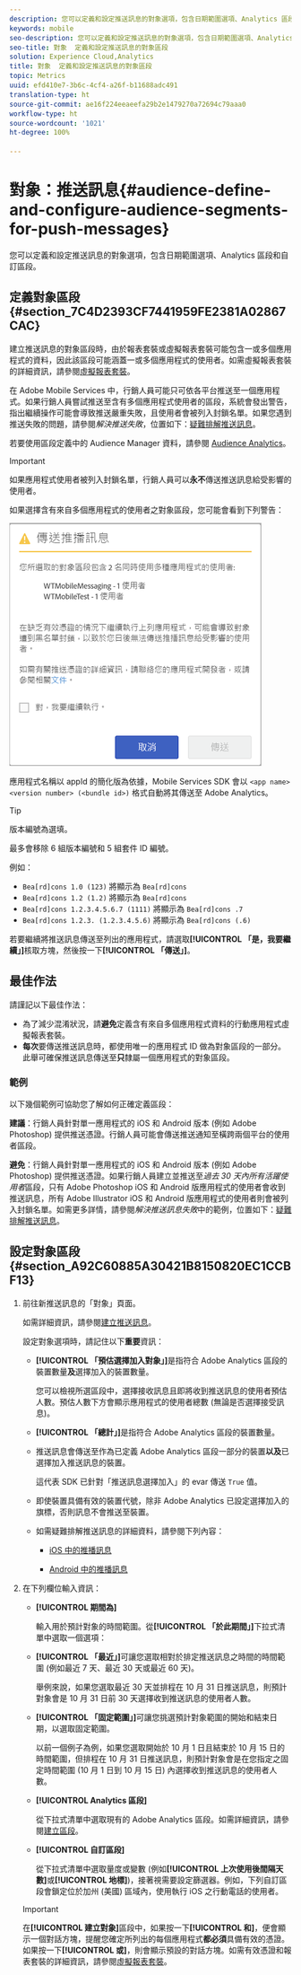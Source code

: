 ```yaml
---
description: 您可以定義和設定推送訊息的對象選項，包含日期範圍選項、Analytics 區段和自訂區段。
keywords: mobile
seo-description: 您可以定義和設定推送訊息的對象選項，包含日期範圍選項、Analytics 區段和自訂區段。
seo-title: 對象  定義和設定推送訊息的對象區段
solution: Experience Cloud,Analytics
title: 對象  定義和設定推送訊息的對象區段
topic: Metrics
uuid: efd410e7-3b6c-4cf4-a26f-b11688adc491
translation-type: ht
source-git-commit: ae16f224eeaeefa29b2e1479270a72694c79aaa0
workflow-type: ht
source-wordcount: '1021'
ht-degree: 100%

---
```



# 對象：推送訊息{#audience-define-and-configure-audience-segments-for-push-messages}

您可以定義和設定推送訊息的對象選項，包含日期範圍選項、Analytics 區段和自訂區段。

## 定義對象區段 {#section_7C4D2393CF7441959FE2381A02867CAC}

建立推送訊息的對象區段時，由於報表套裝或虛擬報表套裝可能包含一或多個應用程式的資料，因此該區段可能涵蓋一或多個應用程式的使用者。如需虛擬報表套裝的詳細資訊，請參閱[虛擬報表套裝](/help/using/manage-apps/c-mob-vrs.md)。

在 Adobe Mobile Services 中，行銷人員可能只可依各平台推送至一個應用程式。如果行銷人員嘗試推送至含有多個應用程式使用者的區段，系統會發出警告，指出繼續操作可能會導致推送嚴重失敗，且使用者會被列入封鎖名單。如果您遇到推送失敗的問題，請參閱&#x200B;*解決推送失敗*，位置如下：[疑難排解推送訊息](/help/using/in-app-messaging/t-create-push-message/c-schedule-push-message.md)。

若要使用區段定義中的 Audience Manager 資料，請參閱 [Audience Analytics](https://docs-author-stg.corp.adobe.com/content/help/en/analytics/integration/audience-analytics/mc-audiences-aam.html)。

>[!IMPORTANT]
>
>如果應用程式使用者被列入封鎖名單，行銷人員可以&#x200B;**永不**&#x200B;傳送推送訊息給受影響的使用者。

如果選擇含有來自多個應用程式的使用者之對象區段，您可能會看到下列警告：

![多個應用程式名稱](assets/multiple_appname.png)

應用程式名稱以 appId 的簡化版為依據，Mobile Services SDK 會以 `<app name> <version number> (<bundle id>)` 格式自動將其傳送至 Adobe Analytics。

>[!TIP]
>
>版本編號為選填。

最多會移除 6 組版本編號和 5 組套件 ID 編號。

例如：

* `Bea[rd]cons 1.0 (123)` 將顯示為 `Bea[rd]cons`
* `Bea[rd]cons 1.2 (1.2)` 將顯示為 `Bea[rd]cons`
* `Bea[rd]cons 1.2.3.4.5.6.7 (1111)` 將顯示為 `Bea[rd]cons .7`
* `Bea[rd]cons 1.2.3. (1.2.3.4.5.6)` 將顯示為 `Bea[rd]cons (.6)`

若要繼續將推送訊息傳送至列出的應用程式，請選取&#x200B;**[!UICONTROL 「是，我要繼續」]**&#x200B;核取方塊，然後按一下&#x200B;**[!UICONTROL 「傳送」]**。

## 最佳作法

請謹記以下最佳作法：

* 為了減少混淆狀況，請&#x200B;**避免**&#x200B;定義含有來自多個應用程式資料的行動應用程式虛擬報表套裝。
* **每次**&#x200B;要傳送推送訊息時，都使用唯一的應用程式 ID 做為對象區段的一部分。此舉可確保推送訊息傳送至&#x200B;**只**&#x200B;隸屬一個應用程式的對象區段。

### 範例

以下幾個範例可協助您了解如何正確定義區段：

**建議**：行銷人員針對單一應用程式的 iOS 和 Android 版本 (例如 Adobe Photoshop) 提供推送憑證。行銷人員可能會傳送推送通知至橫跨兩個平台的使用者區段。

**避免**：行銷人員針對單一應用程式的 iOS 和 Android 版本 (例如 Adobe Photoshop) 提供推送憑證。如果行銷人員建立並推送至&#x200B;*過去 30 天內所有活躍使用者*&#x200B;區段，只有 Adobe Photoshop iOS 和 Android 版應用程式的使用者會收到推送訊息，所有 Adobe Illustrator iOS 和 Android 版應用程式的使用者則會被列入封鎖名單。如需更多詳情，請參閱&#x200B;*解決推送訊息失敗*&#x200B;中的範例，位置如下：[疑難排解推送訊息](/help/using/in-app-messaging/t-create-push-message/c-troubleshooting-push-messaging.md)。

## 設定對象區段 {#section_A92C60885A30421B8150820EC1CCBF13}

1. 前往新推送訊息的「對象」頁面。

   如需詳細資訊，請參閱[建立推送訊息](/help/using/in-app-messaging/t-create-push-message/t-create-push-message.md)。

   設定對象選項時，請記住以下&#x200B;**重要**&#x200B;資訊：

   * **[!UICONTROL 「預估選擇加入對象」]**&#x200B;是指符合 Adobe Analytics 區段的裝置數量&#x200B;**及**&#x200B;選擇加入的裝置數量。

      您可以檢視所選區段中，選擇接收訊息且即將收到推送訊息的使用者預估人數。預估人數下方會顯示應用程式的使用者總數 (無論是否選擇接受訊息)。

   * **[!UICONTROL 「總計」]**&#x200B;是指符合 Adobe Analytics 區段的裝置數量。

   * 推送訊息會傳送至作為已定義 Adobe Analytics 區段一部分的裝置&#x200B;**以及**&#x200B;已選擇加入推送訊息的裝置。

      這代表 SDK 已針對「推送訊息選擇加入」的 evar 傳送 `True` 值。

   * 即使裝置具備有效的裝置代號，除非 Adobe Analytics 已設定選擇加入的旗標，否則訊息不會推送至裝置。

   * 如需疑難排解推送訊息的詳細資料，請參閱下列內容：

      * [iOS 中的推播訊息](https://docs.adobe.com/content/help/zh-Hant/mobile-services/ios/messaging-ios/push-messaging/push-messaging.html)

      * [Android 中的推播訊息](https://docs.adobe.com/content/help/zh-Hant/mobile-services/android/messaging-android/push-messaging/push-messaging.html)

1. 在下列欄位輸入資訊：

   * **[!UICONTROL 期間為]**

      輸入用於預計對象的時間範圍。從&#x200B;**[!UICONTROL 「於此期間」]**&#x200B;下拉式清單中選取一個選項：

   * **[!UICONTROL 「最近」]**&#x200B;可讓您選取相對於排定推送訊息之時間的時間範圍 (例如最近 7 天、最近 30 天或最近 60 天)。

      舉例來說，如果您選取最近 30 天並排程在 10 月 31 日推送訊息，則預計對象會是 10 月 31 日前 30 天選擇收到推送訊息的使用者人數。

   * **[!UICONTROL 「固定範圍」]**&#x200B;可讓您挑選預計對象範圍的開始和結束日期，以選取固定範圍。

      以前一個例子為例，如果您選取開始於 10 月 1 日且結束於 10 月 15 日的時間範圍，但排程在 10 月 31 日推送訊息，則預計對象會是在您指定之固定時間範圍 (10 月 1 日到 10 月 15 日) 內選擇收到推送訊息的使用者人數。

   * **[!UICONTROL Analytics 區段]**

      從下拉式清單中選取現有的 Adobe Analytics 區段。如需詳細資訊，請參閱[建立區段](https://docs.adobe.com/content/help/zh-Hant/analytics/components/segmentation/segmentation-workflow/seg-build.html)。

   * **[!UICONTROL 自訂區段]**

      從下拉式清單中選取量度或變數 (例如&#x200B;**[!UICONTROL 上次使用後間隔天數]**&#x200B;或&#x200B;**[!UICONTROL 地標]**)，接著視需要設定篩選器。例如，下列自訂區段會鎖定位於加州 (美國) 區域內，使用執行 iOS 之行動電話的使用者。
   >[!IMPORTANT]
   >
   >在&#x200B;**[!UICONTROL 建立對象]**&#x200B;區段中，如果按一下&#x200B;**[!UICONTROL 和]**，便會顯示一個對話方塊，提醒您確定所列出的每個應用程式&#x200B;**都必須**&#x200B;具備有效的憑證。如果按一下&#x200B;**[!UICONTROL 或]**，則會顯示預設的對話方塊。如需有效憑證和報表套裝的詳細資訊，請參閱[虛擬報表套裝](/help/using/manage-apps/c-mob-vrs.md)。
